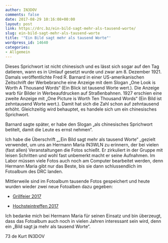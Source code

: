 ```yaml
---
author: IN3DOV
comments: false
date: 2017-08-29 10:16:08+00:00
layout: post
link: https://drc.bz/ein-bild-sagt-mehr-als-tausend-worte/
slug: ein-bild-sagt-mehr-als-tausend-worte
title: '"Ein Bild sagt mehr als tausend Worte"'
wordpress_id: 14640
categories:
- Allgemein
---
```


Dieses Sprichwort ist nicht chinesisch und es lässt sich sogar auf den Tag datieren, wann es in Umlauf gesetzt wurde und zwar am 8. Dezember 1921. Damals veröffentlichte Fred R. Barnard in einer US-amerikanischen Zeitschrift der Werbebranche eine Anzeige mit dem Slogan „One Look is Worth A Thousand Words“ (Ein Blick ist tausend Worte wert.). Die Anzeige warb für Bilder in Werbeaufdrucken auf Straßenbahnen. 1927 erschien eine zweite Anzeige mit „One Picture is Worth Ten Thousand Words“ (Ein Bild ist zehntausend Worte wert.). Damit hat sich die Zahl schon auf zehntausend erhöht. Gleichzeitig wird behauptet, es handele sich um ein chinesisches Sprichwort.

Barnard sagte später, er habe den Slogan „als chinesisches Sprichwort betitelt, damit die Leute es ernst nehmen“.

Ich habe die Überschrift „_Ein Bild sagt mehr als tausend Worte“ _gezielt verwendet, um uns an Hermann Maria IN3WLN zu erinnern, der bei vielen (fast allen) Veranstaltungen die Fotos schießt. Er zirkuliert in der Gruppe mit leisen Schritten und wohl fast unbemerkt macht er seine Aufnahmen. Im Labor müssen viele Fotos auch noch am Computer bearbeitet werden, denn Hermann Maria gibt nur das Beste, bis sie dann schlussendlich im Fotoalbum des DRC landen.

Mittlerweile sind im Fotoalbum tausende Fotos gespeichert und heute wurden wieder zwei neue Fotoalben dazu gegeben:



 	
  * [Grillfeier 2017](https://drc.bz/drc-intern/fotoalbum/?occur=1&cover=0&album=155)

 	
  * [Hochsteintreffen 2017](https://drc.bz/drc-intern/fotoalbum/?occur=1&cover=0&album=156)


Ich bedanke mich bei Hermann Maria für seinen Einsatz und bin überzeugt, dass das Fotoalbum auch noch in vielen Jahren interessant sein wird, denn ein „Bild sagt ja mehr als tausend Worte“.

73 de Kurt IN3DOV
